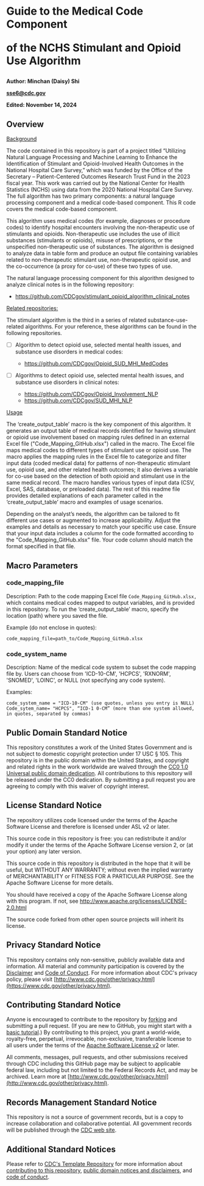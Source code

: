 # Guide to the Medical Code Component <p> of the NCHS Stimulant and Opioid Use Algorithm

**Author: Minchan (Daisy) Shi**

**sse6@cdc.gov**

**Edited: November 14, 2024**

## Overview

<ins> Background </ins>

The code contained in this repository is part of a project titled “Utilizing Natural Language Processing and Machine Learning to Enhance the Identification of Stimulant and Opioid-Involved Health Outcomes in the National Hospital Care Survey,” which was funded by the Office of the Secretary – Patient-Centered Outcomes Research Trust Fund in the 2023 fiscal year. This work was carried out by the National Center for Health Statistics (NCHS) using data from the 2020 National Hospital Care Survey. The full algorithm has two primary components: a natural language processing component and a medical code-based component. This R code covers the medical code-based component.

This algorithm uses medical codes (for example, diagnoses or procedure codes) to identify hospital encounters involving the non-therapeutic use of stimulants and opioids. Non-therapeutic use includes the use of illicit substances (stimulants or opioids), misuse of prescriptions, or the unspecified non-therapeutic use of substances. The algorithm is designed to analyze data in table form and produce an output file containing variables related to non-therapeutic stimulant use, non-therapeutic opioid use, and the co-occurrence (a proxy for co-use) of these two types of use. 

The natural language processing component for this algorithm designed to analyze clinical notes is in the following repository:

  * https://github.com/CDCgov/stimulant_opioid_algorithm_clinical_notes

<ins>Related repositories:</ins>

The stimulant algorithm is the third in a series of related substance-use-related algorithms. For your reference, these algorithms can be found in the following repositories.

  * [ ] Algorithm to detect opioid use, selected mental health issues, and substance use disorders in medical codes: 
    * https://github.com/CDCgov/Opioid_SUD_MHI_MedCodes

  * [ ] Algorithms to detect opioid use, selected mental health issues, and substance use disorders in clinical notes: 
    * https://github.com/CDCgov/Opioid_Involvement_NLP
    * https://github.com/CDCgov/SUD_MHI_NLP

<ins>Usage </ins>

The ‘create_output_table’ macro is the key component of this algorithm. It generates an output table of medical records identified for having stimulant or opioid use involvement based on mapping rules defined in an external Excel file ("Code_Mapping_GitHub.xlsx") called in the macro. The Excel file maps medical codes to different types of stimulant use or opioid use. The macro applies the mapping rules in the Excel file to categorize and filter input data (coded medical data) for patterns of non-therapeutic stimulant use, opioid use, and other related health outcomes; it also derives a variable for co-use based on the detection of both opioid and stimulant use in the same medical record. The macro handles various types of input data (CSV, Excel, SAS, database, or preloaded data). The rest of this readme file provides detailed explanations of each parameter called in the ‘create_output_table’ macro and examples of usage scenarios. 

Depending on the analyst’s needs, the algorithm can be tailored to fit different use cases or augmented to increase applicability. Adjust the examples and details as necessary to match your specific use case. Ensure that your input data includes a column for the code formatted according to the "Code_Mapping_GitHub.xlsx" file. Your code column should match the format specified in that file.

## Macro Parameters

### code_mapping_file

Description: Path to the code mapping Excel file `Code_Mapping_GitHub.xlsx,` which contains medical codes mapped to output variables, and is provided in this repository.  To run the ‘create_output_table’ macro, specify the location (path) where you saved the file. 

Example (do not enclose in quotes):

    code_mapping_file=path_to/Code_Mapping_GitHub.xlsx

### code_system_name

Description: Name of the medical code system to subset the code mapping file by. Users can choose from 'ICD-10-CM', 'HCPCS', 'RXNORM', 'SNOMED', 'LOINC', or NULL (not specifying any code system).

Examples: 

    code_system_name = "ICD-10-CM" (use quotes, unless you entry is NULL)
    Code_sytem_name= "HCPCS", “ICD-1 0-CM” (more than one system allowed, in quotes, separated by commas)


## Public Domain Standard Notice
This repository constitutes a work of the United States Government and is not
subject to domestic copyright protection under 17 USC § 105. This repository is in
the public domain within the United States, and copyright and related rights in
the work worldwide are waived through the [CC0 1.0 Universal public domain dedication](https://creativecommons.org/publicdomain/zero/1.0/).
All contributions to this repository will be released under the CC0 dedication. By
submitting a pull request you are agreeing to comply with this waiver of
copyright interest.

## License Standard Notice
The repository utilizes code licensed under the terms of the Apache Software
License and therefore is licensed under ASL v2 or later.

This source code in this repository is free: you can redistribute it and/or modify it under
the terms of the Apache Software License version 2, or (at your option) any
later version.

This source code in this repository is distributed in the hope that it will be useful, but WITHOUT ANY
WARRANTY; without even the implied warranty of MERCHANTABILITY or FITNESS FOR A
PARTICULAR PURPOSE. See the Apache Software License for more details.

You should have received a copy of the Apache Software License along with this
program. If not, see http://www.apache.org/licenses/LICENSE-2.0.html

The source code forked from other open source projects will inherit its license.

## Privacy Standard Notice
This repository contains only non-sensitive, publicly available data and
information. All material and community participation is covered by the
[Disclaimer](DISCLAIMER.md)
and [Code of Conduct](code-of-conduct.md).
For more information about CDC's privacy policy, please visit [http://www.cdc.gov/other/privacy.html](https://www.cdc.gov/other/privacy.html).

## Contributing Standard Notice
Anyone is encouraged to contribute to the repository by [forking](https://help.github.com/articles/fork-a-repo)
and submitting a pull request. (If you are new to GitHub, you might start with a
[basic tutorial](https://help.github.com/articles/set-up-git).) By contributing
to this project, you grant a world-wide, royalty-free, perpetual, irrevocable,
non-exclusive, transferable license to all users under the terms of the
[Apache Software License v2](http://www.apache.org/licenses/LICENSE-2.0.html) or
later.

All comments, messages, pull requests, and other submissions received through
CDC including this GitHub page may be subject to applicable federal law, including but not limited to the Federal Records Act, and may be archived. Learn more at [http://www.cdc.gov/other/privacy.html](http://www.cdc.gov/other/privacy.html).

## Records Management Standard Notice
This repository is not a source of government records, but is a copy to increase
collaboration and collaborative potential. All government records will be
published through the [CDC web site](http://www.cdc.gov).

## Additional Standard Notices
Please refer to [CDC's Template Repository](https://github.com/CDCgov/template) for more information about [contributing to this repository](https://github.com/CDCgov/template/blob/main/CONTRIBUTING.md), [public domain notices and disclaimers](https://github.com/CDCgov/template/blob/main/DISCLAIMER.md), and [code of conduct](https://github.com/CDCgov/template/blob/main/code-of-conduct.md).
